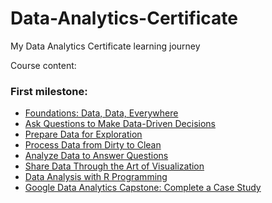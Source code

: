 # Data-Analytics-Certificate

My Data Analytics Certificate learning journey

Course content:

### First milestone:

- [Foundations: Data, Data, Everywhere](https://www.coursera.org/learn/foundations-data/home/welcome)
- [Ask Questions to Make Data-Driven Decisions](https://www.coursera.org/learn/ask-questions-make-decisions/home/welcome)
- [Prepare Data for Exploration](https://www.coursera.org/learn/data-preparation/home/welcome)
- [Process Data from Dirty to Clean](https://www.coursera.org/learn/process-data/home/welcome)
- [Analyze Data to Answer Questions](https://www.coursera.org/learn/analyze-data/home/welcome)
- [Share Data Through the Art of Visualization](https://www.coursera.org/learn/visualize-data/home/welcome)
- [Data Analysis with R Programming](https://www.coursera.org/learn/data-analysis-r/home/welcome)
- [Google Data Analytics Capstone: Complete a Case Study](https://www.coursera.org/learn/google-data-analytics-capstone/home/welcome)

